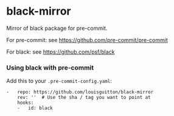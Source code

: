 # black-mirror

Mirror of black package for pre-commit.

For pre-commit: see https://github.com/pre-commit/pre-commit

For black: see https://github.com/psf/black


### Using black with pre-commit

Add this to your `.pre-commit-config.yaml`:

    -   repo: https://github.com/louisguitton/black-mirror
        rev: ''  # Use the sha / tag you want to point at
        hooks:
        -   id: black
